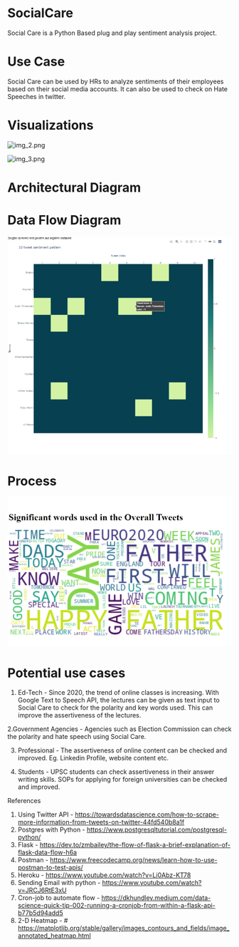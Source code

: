 # SocialCare

Social Care is a Python Based plug and play sentiment analysis project.

# Use Case
Social Care can be used by HRs to analyze sentiments of their employees based on their social media accounts.
It can also be used to check on Hate Speeches in twitter.

# Visualizations 
![img_2.png](img_2.png)

![img_3.png](img_3.png)

# Architectural Diagram


# Data Flow Diagram

![img_1.png](img_1.png)

# Process

![img.png](img.png)

# Potential use cases

1. Ed-Tech - Since 2020, the trend of online classes is increasing. With Google Text to Speech API, the lectures can be 
given as text input to Social Care to check for the polarity and key words used. This can improve the assertiveness of the lectures.
   
2.Government Agencies - Agencies such as Election Commission can check the polarity and hate speech using Social Care.

3. Professional - The assertiveness of online content can be checked and improved. Eg. Linkedin Profile, website content etc.

4. Students - UPSC students can check assertiveness in their answer writing skills. SOPs for applying for foreign universities can be checked
and improved.

References
1. Using Twitter API - https://towardsdatascience.com/how-to-scrape-more-information-from-tweets-on-twitter-44fd540b8a1f
2. Postgres with Python - https://www.postgresqltutorial.com/postgresql-python/
3. Flask - https://dev.to/zmbailey/the-flow-of-flask-a-brief-explanation-of-flask-data-flow-h6a
4. Postman - https://www.freecodecamp.org/news/learn-how-to-use-postman-to-test-apis/ 
5. Heroku - https://www.youtube.com/watch?v=Li0Abz-KT78
6. Sending Email with python - https://www.youtube.com/watch?v=JRCJ6RtE3xU
7. Cron-job to automate flow - https://dkhundley.medium.com/data-science-quick-tip-002-running-a-cronjob-from-within-a-flask-api-b77b5d94add5
8. 2-D Heatmap - # https://matplotlib.org/stable/gallery/images_contours_and_fields/image_annotated_heatmap.html